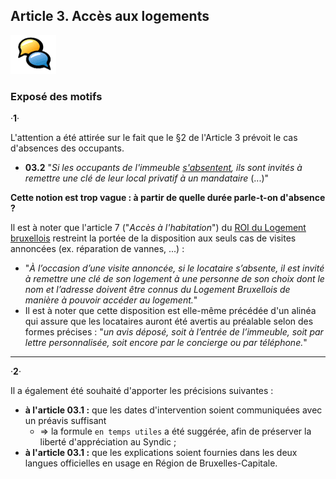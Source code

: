 ## Article 3. Accès aux logements

![](icon_feedback.png "Vivre ensemble")

### Exposé des motifs

&middot;**1**&middot;

L'attention a été attirée sur le fait que le §2 de l'Article 3 prévoit le cas d'absences des occupants.  

* **03.2** "*Si les occupants de l'immeuble <u>s'absentent</u>, ils sont invités à remettre une clé de leur local privatif à un mandataire* (...)"

**Cette notion est trop vague : à partir de quelle durée parle-t-on d'absence ?**

Il est à noter que l'article 7 ("*Accès à l'habitation*") du [ROI du Logement bruxellois](https://bobjr-1.github.io/Temp/Revue_ROI/ROI_Logement_Bxl_2016.pdf) restreint la portée de la disposition aux seuls cas de visites annoncées (ex. réparation de vannes, ...) :  

* "*&Agrave; l’occasion d’une visite annoncée, si le locataire s’absente, il est invité à remettre une clé de son logement à une personne de son choix dont le nom et l’adresse doivent être connus du Logement Bruxellois de manière à pouvoir accéder au logement.*"  
* Il est à noter que cette disposition est elle-même précédée d'un alinéa qui assure que les locataires auront été avertis au préalable selon des formes précises : "*un avis déposé, soit à l’entrée de l’immeuble, soit par lettre personnalisée, soit encore par le concierge ou par téléphone.*"

---

&middot;**2**&middot;

Il a également été souhaité d'apporter les précisions suivantes :

* **à l'article 03.1 :** que les dates d'intervention soient communiquées avec un préavis suffisant
    * => la formule `en temps utiles` a été suggérée, afin de préserver la liberté d'appréciation au Syndic ;
* **à l'article 03.1 :** que les explications soient fournies dans les deux langues officielles en usage en Région de Bruxelles-Capitale.
